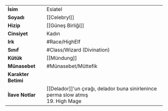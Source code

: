 |  |  |  
|---|---|  
| **İsim** | Esiatel|  
| **Soyadı** | [[Celebryl]]|  
| **Hizip** | [[Güneş Birliği]]|  
| **Cinsiyet** | Kadın|  
| **Irk** | #Race/HighElf|  
| **Sınıf** | #Class/Wizard (Divination)|  
| **Kütük** | [[Mündung]]|  
| **Münasebet** | #Münasebet/Müttefik|  
| **Karakter Betimi** | |  
| **İlave Notlar** | [[Delador]]'un çırağı, delador buna sinirlenince perma slow atmış<br>19. High Mage|  
